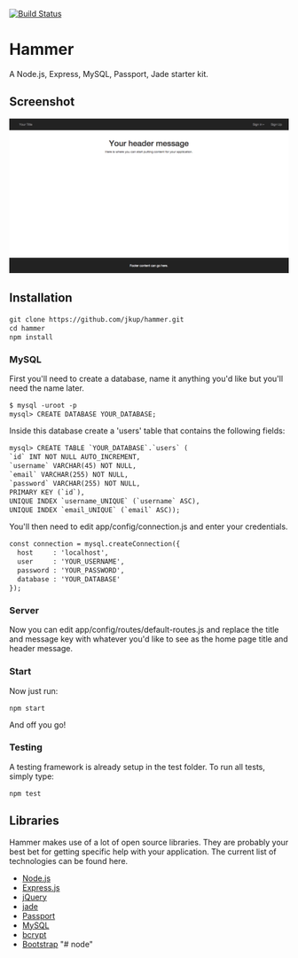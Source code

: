 [![Build Status](https://travis-ci.org/jkup/hammer.svg?branch=master)](https://travis-ci.org/jkup/hammer)

# Hammer

A Node.js, Express, MySQL, Passport, Jade starter kit.

## Screenshot

![Hammer Homepage Screenshot](/hammer_screenshot.png "Hammer Screenshot")

## Installation

    git clone https://github.com/jkup/hammer.git
    cd hammer
    npm install

### MySQL

First you'll need to create a database, name it anything you'd like but you'll need the name later.

    $ mysql -uroot -p
    mysql> CREATE DATABASE YOUR_DATABASE;

Inside this database create a 'users' table that contains the following fields:

    mysql> CREATE TABLE `YOUR_DATABASE`.`users` (
    `id` INT NOT NULL AUTO_INCREMENT,
    `username` VARCHAR(45) NOT NULL,
    `email` VARCHAR(255) NOT NULL,
    `password` VARCHAR(255) NOT NULL,
    PRIMARY KEY (`id`),
    UNIQUE INDEX `username_UNIQUE` (`username` ASC),
    UNIQUE INDEX `email_UNIQUE` (`email` ASC));

You'll then need to edit app/config/connection.js and enter your credentials.

    const connection = mysql.createConnection({
      host     : 'localhost',
      user     : 'YOUR_USERNAME',
      password : 'YOUR_PASSWORD',
      database : 'YOUR_DATABASE'
    });

### Server

Now you can edit app/config/routes/default-routes.js and replace the title and message key with whatever you'd like to see as the home page title and header message.

### Start

Now just run:

    npm start

And off you go!

### Testing

A testing framework is already setup in the test folder. To run all tests, simply type:

    npm test


## Libraries

Hammer makes use of a lot of open source libraries. They are probably your best bet for getting specific help with your application. The current list of technologies can be found here.

+ [Node.js](https://nodejs.org/en/)
+ [Express.js](http://expressjs.com/)
+ [jQuery](https://jquery.com/)
+ [jade](http://jade-lang.com/)
+ [Passport](http://passportjs.org/)
+ [MySQL](https://www.mysql.com/)
+ [bcrypt](https://www.npmjs.com/package/bcryptjs)
+ [Bootstrap](http://getbootstrap.com/)
"# node" 
